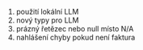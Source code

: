 
1. použití lokální LLM
2. nový typy pro LLM
3. prázný řetězec nebo null místo N/A
4. nahlášení chyby pokud není faktura

